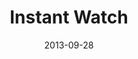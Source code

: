 ---
layout: message
category: message
series: "#culture"
title: "Instant Watch"
date: 2013-09-28
program-description: "Program - Wk2 #culture"
program: "http://www.crossroads.net/players/media/hq/09_28-29_13Program_LO.pdf"
program-title: "Instant Watch"
video-description: "Brian Tome talks about living in an #instantwatch world."
video-title: "Instant Watch"
video: "https://s3.amazonaws.com/crossroadsvideomessages/culture_02.mp4"
audio-description: "Brian Tome talks about living in an #instantwatch world."
audio: "http://www.crossroads.net/players/media/hq/culture_02.mp3"
audio-title: "Instant Watch"
audio-duration: "31&#58;58"
---